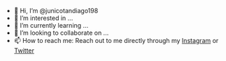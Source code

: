 - 👋 Hi, I’m @junicotandiago198
- 👀 I’m interested in ...
- 🌱 I’m currently learning ...
- 💞️ I’m looking to collaborate on ...
- 📫 How to reach me: Reach out to me directly through my <a href="#">Instagram</a> or <a href="#">Twitter</a>
